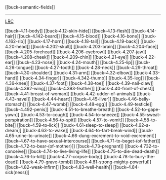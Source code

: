 [[buck-semantic-fields]]

---

[LRC](https://lrc.la.utexas.edu/lex/semantic/category/bp)

[[buck-4.11-body]]
[[buck-4.12-skin-hide]]
[[buck-4.13-flesh]]
[[buck-4.14-hair]]
[[buck-4.142-beard]]
[[buck-4.15-blood]]
[[buck-4.16-bone]]
[[buck-4.162-rib]]
[[buck-4.17-horn]]
[[buck-4.18-tail]]
[[buck-4.19-back]]
[[buck-4.20-head]]
[[buck-4.202-skull]]
[[buck-4.203-brain]]
[[buck-4.204-face]]
[[buck-4.205-forehead]]
[[buck-4.206-eyebrow]]
[[buck-4.207-jaw]]
[[buck-4.208-cheek]]
[[buck-4.209-chin]]
[[buck-4.21-eye]]
[[buck-4.22-ear]]
[[buck-4.23-nose]]
[[buck-4.24-mouth]]
[[buck-4.25-lip]]
[[buck-4.26-tongue]]
[[buck-4.27-tooth]]
[[buck-4.28-neck]]
[[buck-4.29-throat]]
[[buck-4.30-shoulder]]
[[buck-4.31-arm]]
[[buck-4.32-elbow]]
[[buck-4.33-hand]]
[[buck-4.34-finger]]
[[buck-4.342-thumb]]
[[buck-4.35-leg]]
[[buck-4.36-knee]]
[[buck-4.37-foot]]
[[buck-4.38-toe]]
[[buck-4.39-nail-claw]]
[[buck-4.392-wing]]
[[buck-4.393-feather]]
[[buck-4.40-front-of-chest]]
[[buck-4.41-breast-of-woman]]
[[buck-4.42-udder-of-animals]]
[[buck-4.43-navel]]
[[buck-4.44-heart]]
[[buck-4.45-liver]]
[[buck-4.46-belly-stomach]]
[[buck-4.47-womb]]
[[buck-4.48-egg]]
[[buck-4.49-testicle]]
[[buck-4.492-penis]]
[[buck-4.51-to-breathe-breath]]
[[buck-4.52-to-gape-yawn]]
[[buck-4.53-to-cough]]
[[buck-4.54-to-sneeze]]
[[buck-4.55-sweat-perspiration]]
[[buck-4.56-to-spit]]
[[buck-4.57-to-vomit]]
[[buck-4.58-to-bite]]
[[buck-4.59-to-lick]]
[[buck-4.61-sleep-to-sleep]]
[[buck-4.62-a-dream]]
[[buck-4.63-to-wake]]
[[buck-4.64-to-fart-break-wind]]
[[buck-4.65-urine-to-urinate]]
[[buck-4.66-dung-excrement-to-void-excrement]]
[[buck-4.67-to-have-sexual-intercourse]]
[[buck-4.71-to-beget-(of-father)]]
[[buck-4.72-to-bear-(of-mother)]]
[[buck-4.73-pregnant]]
[[buck-4.732-to-conceive]]
[[buck-4.74-to-live-living-life]]
[[buck-4.75-to-die-dead-death]]
[[buck-4.76-to-kill]]
[[buck-4.77-corpse-body]]
[[buck-4.78-to-bury-the-dead]]
[[buck-4.79-grave-tomb]]
[[buck-4.81-strong-mighty-powerful]]
[[buck-4.82-weak-infirm]]
[[buck-4.83-well-health]]
[[buck-4.84-sick(ness)]]